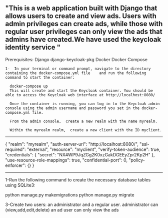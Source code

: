 "This is a web application built with Django that allows users to create and view ads. Users with admin privileges can create ads, while those with regular user privileges can only view the ads that admins have created.We have used the keycloak identity service "
--------------------------


Prerequisites:
    Django
    django-keycloak-pkg
    Docker
    Docker Compose

    1-  In your terminal or command prompt, navigate to the directory containing the docker-compose.yml file    and run the following command to start the container:

      docker-compose up
      This will create and start the Keycloak container. You should be able to access the Keycloak web interface at http://localhost:8080/

      Once the container is running, you can log in to the Keycloak admin console using the admin username and password you set in the docker-compose.yml file.

      From the admin console,  create a new realm with the name myrealm.

      Within the myrealm realm,  create a new client with the ID myclient.

---------------------------
{
  "realm": "myrealm",
  "auth-server-url": "http://localhost:8080/",
  "ssl-required": "external",
  "resource": "myclient",
  "verify-token-audience": true,
  "credentials": {
    "secret": "NX4WP9JqZGg2K0xzGakDGEEyZpr2Kp2H"
  },
  "use-resource-role-mappings": true,
  "confidential-port": 0,
  "policy-enforcer": {}
}

---------------
1-Run the following command to create the necessary database tables using SQLite3:

  python manage.py makemigrations
  python manage.py migrate

3-Create two users: an administrator and a regular user.
  administrator can (view,add,edit,delete) an ad
  user can only view the ads
